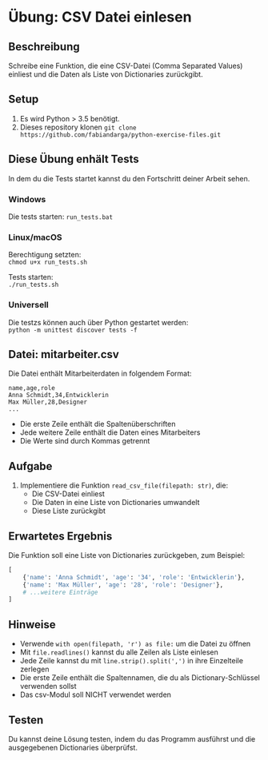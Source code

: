 # Übung: CSV Datei einlesen

## Beschreibung
Schreibe eine Funktion, die eine CSV-Datei (Comma Separated Values) einliest und die Daten als Liste von Dictionaries zurückgibt.

## Setup
1. Es wird Python > 3.5 benötigt.
2. Dieses repository klonen
`git clone https://github.com/fabiandarga/python-exercise-files.git`

## Diese Übung enhält Tests

In dem du die Tests startet kannst du den Fortschritt deiner Arbeit sehen.

### Windows  
Die tests starten:
`run_tests.bat`

### Linux/macOS
Berechtigung setzten:  
`chmod u+x run_tests.sh`

Tests starten:  
`./run_tests.sh`

### Universell
Die testzs können auch über Python gestartet werden:  
`python -m unittest discover tests -f`


## Datei: mitarbeiter.csv
Die Datei enthält Mitarbeiterdaten in folgendem Format:
```
name,age,role
Anna Schmidt,34,Entwicklerin
Max Müller,28,Designer
...
```
- Die erste Zeile enthält die Spaltenüberschriften
- Jede weitere Zeile enthält die Daten eines Mitarbeiters
- Die Werte sind durch Kommas getrennt

## Aufgabe
1. Implementiere die Funktion `read_csv_file(filepath: str)`, die:
   - Die CSV-Datei einliest
   - Die Daten in eine Liste von Dictionaries umwandelt
   - Diese Liste zurückgibt

## Erwartetes Ergebnis
Die Funktion soll eine Liste von Dictionaries zurückgeben, zum Beispiel:
```python
[
    {'name': 'Anna Schmidt', 'age': '34', 'role': 'Entwicklerin'},
    {'name': 'Max Müller', 'age': '28', 'role': 'Designer'},
    # ...weitere Einträge
]
```

## Hinweise
- Verwende `with open(filepath, 'r') as file:` um die Datei zu öffnen
- Mit `file.readlines()` kannst du alle Zeilen als Liste einlesen
- Jede Zeile kannst du mit `line.strip().split(',')` in ihre Einzelteile zerlegen
- Die erste Zeile enthält die Spaltennamen, die du als Dictionary-Schlüssel verwenden sollst
- Das csv-Modul soll NICHT verwendet werden

## Testen
Du kannst deine Lösung testen, indem du das Programm ausführst und die ausgegebenen Dictionaries überprüfst.

